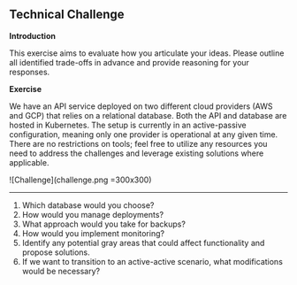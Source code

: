 ## **Technical Challenge**

**Introduction**

This exercise aims to evaluate how you articulate your ideas. Please outline all identified trade-offs in advance and provide reasoning for your responses.

**Exercise**

We have an API service deployed on two different cloud providers (AWS and GCP) that relies on a relational database. Both the API and database are hosted in Kubernetes. The setup is currently in an active-passive configuration, meaning only one provider is operational at any given time.
There are no restrictions on tools; feel free to utilize any resources you need to address the challenges and leverage existing solutions where applicable.


![Challenge](challenge.png =300x300)

---

1. Which database would you choose?
2. How would you manage deployments?
3. What approach would you take for backups?
4. How would you implement monitoring?
5. Identify any potential gray areas that could affect functionality and propose solutions.
6. If we want to transition to an active-active scenario, what modifications would be necessary?
